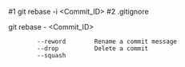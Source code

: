 #1 git rebase -i <Commit_ID>
#2 .gitignore













git rebase - <Commit_ID>

            --reword        Rename a commit message
            --drop          Delete a commit
            --squash        
